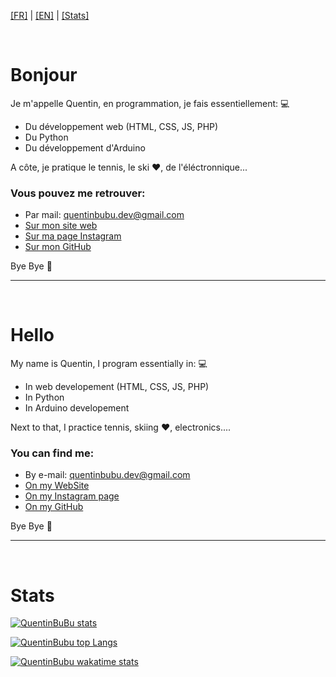 [[FR]](#fr) | [[EN]](#en) | [[Stats]](#stats)

<a name="fr"></a>
<br />

# Bonjour

Je m'appelle Quentin, en programmation, je fais essentiellement: 💻
- Du développement web (HTML, CSS, JS, PHP)
- Du Python
- Du développement d'Arduino

A côte, je pratique le tennis, le ski ❤, de l'éléctronnique...

### Vous pouvez me retrouver:

- Par mail: quentinbubu.dev@gmail.com
- [Sur mon site web](https://quentinbubu.github.io)
- [Sur ma page Instagram](https://instagram.com/Quentin_bubu)
- [Sur mon GitHub](https://github.com/QuentinBubu)

Bye Bye 👋

---

<a name="en"></a>
<br />

# Hello

My name is Quentin, I program essentially in: 💻
- In web developement (HTML, CSS, JS, PHP)
- In Python
- In Arduino developement

Next to that, I practice tennis, skiing ❤, electronics....

### You can find me:

- By e-mail: quentinbubu.dev@gmail.com
- [On my WebSite](https://quentinbubu.github.io)
- [On my Instagram page](https://instagram.com/Quentin_bubu)
- [On my GitHub](https://github.com/QuentinBubu)

Bye Bye 👋

---

<a name="stats"></a>
<br />

# Stats

[![QuentinBuBu stats](https://github-readme-stats.vercel.app/api?username=QuentinBubu&count_private=true&show_icons=true&theme=dark)](https://github.com/QuentinBubu)

[![QuentinBubu top Langs](https://github-readme-stats.vercel.app/api/top-langs/?username=QuentinBubu&langs_count=15&theme=dark)](https://github.com/QuentinBubu)

[![QuentinBubu wakatime stats](https://github-readme-stats.vercel.app/api/wakatime?username=QuentinBubu&theme=dark)](https://github.com/QuentinBubu)
